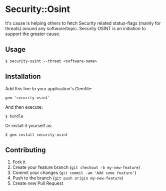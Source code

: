 # Security::Osint

It's cause is helping others to fetch Security related status-flags (mainly for threats) around any software/topic.
Security OSINT is an initiation to support the greater cause.

## Usage

    $ security-osint --threat <software-name>

## Installation

Add this line to your application's Gemfile:

    gem 'security-osint'

And then execute:

    $ bundle

Or install it yourself as:

    $ gem install security-osint

## Contributing

1. Fork it
2. Create your feature branch (`git checkout -b my-new-feature`)
3. Commit your changes (`git commit -am 'Add some feature'`)
4. Push to the branch (`git push origin my-new-feature`)
5. Create new Pull Request
